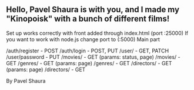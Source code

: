 ## Hello, Pavel Shaura is with you, and I made my "Kinopoisk" with a bunch of different films!

Set up works correctly with front added through index.html (port :25000)
If you want to work with node.js change port to (:5000)
Main part

/auth/register - POST
/auth/login - POST, PUT
/user/ - GET, PATCH
/user/password - PUT
/movies/ - GET (params: status, page)
/movies/ - GET
/genres/ - GET (params: page)
/genres/ - GET
/directors/ - GET (params: page)
/directors/ - GET


By Pavel Shaura
